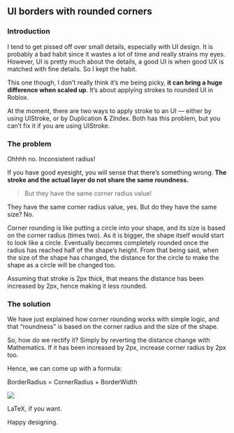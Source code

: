 ## UI borders with rounded corners

### Introduction

I tend to get pissed off over small details, especially with UI design. It is probably a bad habit since it wastes a lot of time and really strains my eyes. However, UI is pretty much about the details, a good UI is when good UX is matched with fine details. So I kept the habit.

This one though, I don’t really think it’s me being picky, **it can bring a huge difference when scaled up**. It’s about applying strokes to rounded UI in Roblox.

At the moment, there are two ways to apply stroke to an UI –– either by using UIStroke, or by Duplication & ZIndex. Both has this problem, but you can’t fix it if you are using UIStroke.

### The problem

Ohhhh no. Inconsistent radius!

If you have good eyesight, you will sense that there’s something wrong. **The stroke and the actual layer do not share the same roundness.**

> But they have the same corner radius value!

They have the same corner radius value, yes. But do they have the same size? No.

Corner rounding is like putting a circle into your shape, and its size is based on the corner radius (times two). As it is bigger, the shape itself would start to look like a circle. Eventually becomes completely rounded once the radius has reached half of the shape’s height. From that being said, when the size of the shape has changed, the distance for the circle to make the shape as a circle will be changed too.

Assuming that stroke is 2px thick, that means the distance has been increased by 2px, hence making it less rounded.

### The solution

We have just explained how corner rounding works with simple logic, and that “roundness” is based on the corner radius and the size of the shape.

So, how do we rectify it? Simply by reverting the distance change with Mathematics. If it has been increased by 2px, increase corner radius by 2px too.

Hence, we can come up with a formula:

BorderRadius = CornerRadius + BorderWidth

![](https://cdn.hashnode.com/res/hashnode/image/upload/v1646321924819/p3-Jiz8Ff.png)

LaTeX, if you want.

Happy designing.